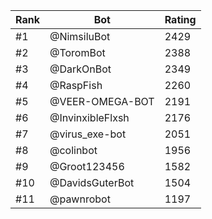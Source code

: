 Rank|Bot|Rating
---|---|---
#1|@NimsiluBot|2429
#2|@ToromBot|2388
#3|@DarkOnBot|2349
#4|@RaspFish|2260
#5|@VEER-OMEGA-BOT|2191
#6|@InvinxibleFlxsh|2176
#7|@virus_exe-bot|2051
#8|@colinbot|1956
#9|@Groot123456|1582
#10|@DavidsGuterBot|1504
#11|@pawnrobot|1197

